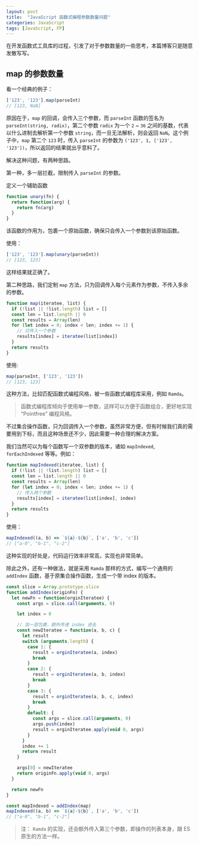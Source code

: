 ```yaml
---
layout: post
title:  "JavaScript 函数式编程参数数量问题"
categories: JavaScript
tags: [JavaScript, FP]
---
```


在开发函数式工具库的过程，引发了对于参数数量的一些思考，本篇博客只是随意发散写写。

## map 的参数数量

看一个经典的例子：

```js
['123', '123'].map(parseInt)
// [123, NaN]
```

原因在于，`map` 的回调，会传入三个参数，而 `parseInt` 函数的签名为 `parseInt(string, radix)`，第二个参数 `radix` 为一个 `2` ~ `36` 之间的基数，代表以什么进制去解析第一个参数 `string`，而一旦无法解析，则会返回 `NaN`。这个例子中，`map` 第二个 `123` 时，传入 `parseInt` 的参数为 `('123', 1, ['123', '123'])`，所以返回的结果就出乎意料了。

解决这种问题，有两种思路。

第一种，多一层拦截，限制传入 `parseInt` 的参数。

<!-- more -->

定义一个辅助函数

```js
function unary(fn) {
  return function(arg) {
    return fn(arg)
  }
}
```

该函数的作用为，包裹一个原始函数，确保只会传入一个参数到该原始函数。

使用：

```js
['123', '123'].map(unary(parseInt))
// [123, 123]
```

这样结果就正确了。

第二种思路，我们定制 `map` 方法，只为回调传入每个元素作为参数，不传入多余的参数。

```js
function map(iteratee, list) {
  if (!list || !list.length) list = []
  const len = list.length || 0
  const results = Array(len)
  for (let index = 0; index < len; index += 1) {
    // 只传入一个参数
    results[index] = iteratee(list[index])
  }
  return results
}
```

使用:

```js
map(parseInt, ['123', '123'])
// [123, 123]
```

这种方法，比较匹配函数式编程风格，被一些函数式编程库采用，例如 `Ramda`。

> 函数式编程库倾向于使用单一参数，这样可以方便于函数组合，更好地实现 “Pointfree” 编程风格。

不过集合操作函数，只为回调传入一个参数，虽然非常方便，但有时候我们真的需要用到下标，而且这种场景还不少，因此需要一种合理的解决方案。

我们当然可以为每个函数写一个双参数的版本，诸如 `mapIndexed`, `forEachIndexed` 等等。例如：


```js
function mapIndexed(iteratee, list) {
  if (!list || !list.length) list = []
  const len = list.length || 0
  const results = Array(len)
  for (let index = 0; index < len; index += 1) {
    // 传入两个参数
    results[index] = iteratee(list[index], index)
  }
  return results
}
```

使用：

```js
mapIndexed((a, b) => `${a}-${b}`, ['a', 'b', 'c'])
// ["a-0", "b-1", "c-2"]
```

这种实现的好处是，代码运行效率非常高，实现也非常简单。

除此之外，还有一种做法，就是采用 `Ramda` 那样的方式，编写一个通用的 `addIndex` 函数，基于原集合操作函数，生成一个带 index 的版本。


```js
const slice = Array.prototype.slice
function addIndex(originFn) {
  let newFn = function(orginIteratee) {
    const args = slice.call(arguments, 0)

    let index = 0

    // 加一层包裹，额外传递 index 进去
    const newIteratee = function(a, b, c) {
      let result
      switch (arguments.length) {
        case 1: {
          result = orginIteratee(a, index)
          break
        }
        case 2: {
          result = orginIteratee(a, b, index)
          break
        }
        case 3: {
          result = orginIteratee(a, b, c, index)
          break
        }
        default: {
          const args = slice.call(arguments, 0)
          args.push(index)
          result = orginIteratee.apply(void 0, args)
        }
      }
      index += 1
      return result
    }

    args[0] = newIteratee
    return originFn.apply(void 0, args)
  }

  return newFn
}

```

```js
const mapIndexed = addIndex(map)
mapIndexed((a, b) => `${a}-${b}`, ['a', 'b', 'c'])
// ["a-0", "b-1", "c-2"]
```

>  注： `Ramda` 的实现，还会额外传入第三个参数，即操作的列表本身，跟 ES 原生的方法一样。


